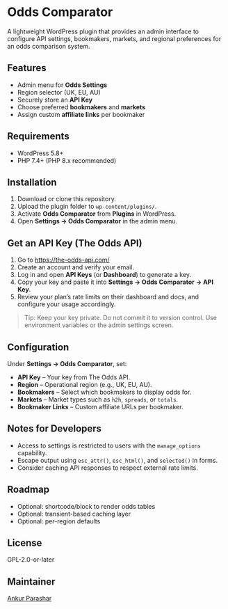 # Odds Comparator

A lightweight WordPress plugin that provides an admin interface to configure API settings, bookmakers, markets, and regional preferences for an odds comparison system.

## Features
- Admin menu for **Odds Settings**
- Region selector (UK, EU, AU)
- Securely store an **API Key**
- Choose preferred **bookmakers** and **markets**
- Assign custom **affiliate links** per bookmaker

## Requirements
- WordPress 5.8+  
- PHP 7.4+ (PHP 8.x recommended)

## Installation
1. Download or clone this repository.
2. Upload the plugin folder to `wp-content/plugins/`.
3. Activate **Odds Comparator** from **Plugins** in WordPress.
4. Open **Settings → Odds Comparator** in the admin menu.

## Get an API Key (The Odds API)
1. Go to https://the-odds-api.com/  
2. Create an account and verify your email.
3. Log in and open **API Keys** (or **Dashboard**) to generate a key.
4. Copy your key and paste it into **Settings → Odds Comparator → API Key**.
5. Review your plan’s rate limits on their dashboard and docs, and configure your usage accordingly.

> Tip: Keep your key private. Do not commit it to version control. Use environment variables or the admin settings screen.

## Configuration
Under **Settings → Odds Comparator**, set:
- **API Key** – Your key from The Odds API.
- **Region** – Operational region (e.g., UK, EU, AU).
- **Bookmakers** – Select which bookmakers to display odds for.
- **Markets** – Market types such as `h2h`, `spreads`, or `totals`.
- **Bookmaker Links** – Custom affiliate URLs per bookmaker.

## Notes for Developers
- Access to settings is restricted to users with the `manage_options` capability.
- Escape output using `esc_attr()`, `esc_html()`, and `selected()` in forms.
- Consider caching API responses to respect external rate limits.

## Roadmap
- Optional: shortcode/block to render odds tables
- Optional: transient-based caching layer
- Optional: per-region defaults

## License
GPL-2.0-or-later

## Maintainer
[Ankur Parashar](https://github.com/ParasharAnkur)
